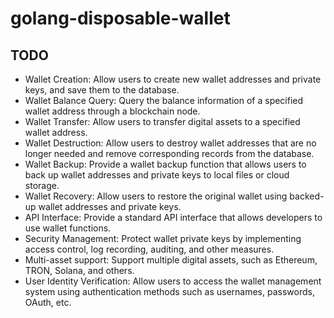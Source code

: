 # golang-disposable-wallet

## TODO

* Wallet Creation: Allow users to create new wallet addresses and private keys, and save them to the database.
* Wallet Balance Query: Query the balance information of a specified wallet address through a blockchain node.
* Wallet Transfer: Allow users to transfer digital assets to a specified wallet address.
* Wallet Destruction: Allow users to destroy wallet addresses that are no longer needed and remove corresponding records from the database.
* Wallet Backup: Provide a wallet backup function that allows users to back up wallet addresses and private keys to local files or cloud storage.
* Wallet Recovery: Allow users to restore the original wallet using backed-up wallet addresses and private keys.
* API Interface: Provide a standard API interface that allows developers to use wallet functions.
* Security Management: Protect wallet private keys by implementing access control, log recording, auditing, and other measures.
* Multi-asset support: Support multiple digital assets, such as Ethereum, TRON, Solana, and others.
* User Identity Verification: Allow users to access the wallet management system using authentication methods such as usernames, passwords, OAuth, etc.
